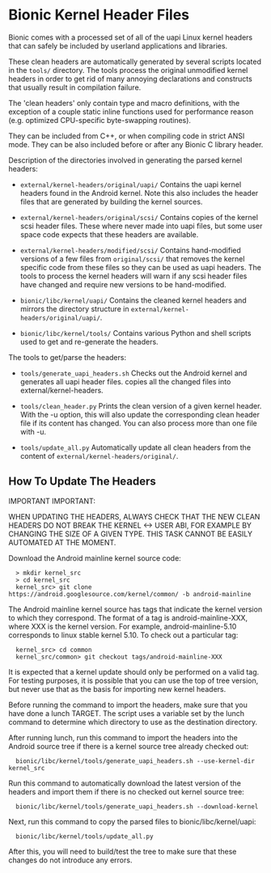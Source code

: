 # Bionic Kernel Header Files

Bionic comes with a processed set of all of the uapi Linux kernel headers that
can safely be included by userland applications and libraries.

These clean headers are automatically generated by several scripts located
in the `tools/` directory. The tools process the original
unmodified kernel headers in order to get rid of many annoying
declarations and constructs that usually result in compilation failure.

The 'clean headers' only contain type and macro definitions, with the
exception of a couple static inline functions used for performance
reason (e.g. optimized CPU-specific byte-swapping routines).

They can be included from C++, or when compiling code in strict ANSI mode.
They can be also included before or after any Bionic C library header.

Description of the directories involved in generating the parsed kernel headers:

  * `external/kernel-headers/original/uapi/`
    Contains the uapi kernel headers found in the Android kernel. Note this
    also includes the header files that are generated by building the kernel
    sources.

  * `external/kernel-headers/original/scsi/`
    Contains copies of the kernel scsi header files. These where never
    made into uapi files, but some user space code expects that these
    headers are available.

  * `external/kernel-headers/modified/scsi/`
    Contains hand-modified versions of a few files from `original/scsi/`
    that removes the kernel specific code from these files so they can
    be used as uapi headers. The tools to process the kernel headers will
    warn if any scsi header files have changed and require new versions
    to be hand-modified.

  * `bionic/libc/kernel/uapi/`
    Contains the cleaned kernel headers and mirrors the directory structure
    in `external/kernel-headers/original/uapi/`.

  * `bionic/libc/kernel/tools/`
    Contains various Python and shell scripts used to get and re-generate
    the headers.

The tools to get/parse the headers:

  * `tools/generate_uapi_headers.sh`
    Checks out the Android kernel and generates all uapi header files.
    copies all the changed files into external/kernel-headers.

  * `tools/clean_header.py`
    Prints the clean version of a given kernel header. With the -u option,
    this will also update the corresponding clean header file if its
    content has changed. You can also process more than one file with -u.

  * `tools/update_all.py`
    Automatically update all clean headers from the content of
    `external/kernel-headers/original/`.

## How To Update The Headers

IMPORTANT IMPORTANT:

WHEN UPDATING THE HEADERS, ALWAYS CHECK THAT THE NEW CLEAN HEADERS DO
NOT BREAK THE KERNEL <-> USER ABI, FOR EXAMPLE BY CHANGING THE SIZE
OF A GIVEN TYPE. THIS TASK CANNOT BE EASILY AUTOMATED AT THE MOMENT.

Download the Android mainline kernel source code:
```
  > mkdir kernel_src
  > cd kernel_src
  kernel_src> git clone https://android.googlesource.com/kernel/common/ -b android-mainline
```

The Android mainline kernel source has tags that indicate the kernel
version to which they correspond. The format of a tag is
android-mainline-XXX, where XXX is the kernel version. For example,
android-mainline-5.10 corresponds to linux stable kernel 5.10. To check out
a particular tag:
```
  kernel_src> cd common
  kernel_src/common> git checkout tags/android-mainline-XXX
```

It is expected that a kernel update should only be performed on a valid tag.
For testing purposes, it is possible that you can use the top of tree
version, but never use that as the basis for importing new kernel headers.

Before running the command to import the headers, make sure that you have
done a lunch TARGET. The script uses a variable set by the lunch command
to determine which directory to use as the destination directory.

After running lunch, run this command to import the headers into the Android
source tree if there is a kernel source tree already checked out:
```
  bionic/libc/kernel/tools/generate_uapi_headers.sh --use-kernel-dir kernel_src
```

Run this command to automatically download the latest version of the headers
and import them if there is no checked out kernel source tree:
```
  bionic/libc/kernel/tools/generate_uapi_headers.sh --download-kernel
```

Next, run this command to copy the parsed files to bionic/libc/kernel/uapi:
```
  bionic/libc/kernel/tools/update_all.py
```

After this, you will need to build/test the tree to make sure that these
changes do not introduce any errors.
